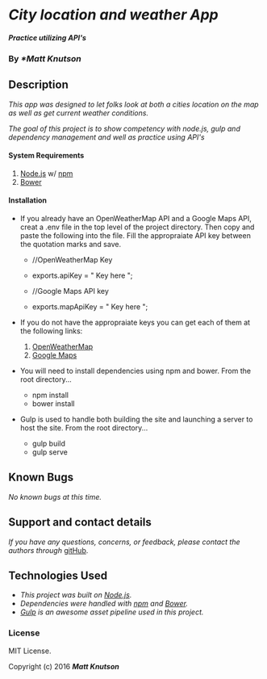 # _City location and weather App_

#### _Practice utilizing API's_

### By _**Matt Knutson*_

## Description

_This app was designed to let folks look at both a cities location on the map as well as get current weather conditions._

_The goal of this project is to show competency with node.js, gulp and dependency management and well as practice using API's_

#### System Requirements

1. [Node.js](https://nodejs.org/en/) w/ [npm](https://www.npmjs.com/)
2. [Bower](http://bower.io/)

#### Installation

* If you already have an OpenWeatherMap API and a Google Maps API, creat a .env file in the top level of the project directory.  Then copy and paste the following into the file.  Fill the appropraiate API key between the quotation marks and save.

    * //OpenWeatherMap Key
    * exports.apiKey = " Key here ";

    * //Google Maps API key
    * exports.mapApiKey = " Key here ";

* If you do not have the appropraiate keys you can get each of them at the following links:

    1. [OpenWeatherMap](http://openweathermap.org/appid)
    2. [Google Maps](https://developers.google.com/maps/documentation/javascript/)

* You will need to install dependencies using npm and bower. From the root directory...

    * npm install
    * bower install

* Gulp is used to handle both building the site and launching a server to host the site. From the root directory...

    * gulp build
    * gulp serve

## Known Bugs

_No known bugs at this time._

## Support and contact details

_If you have any questions, concerns, or feedback, please contact the authors through_ [gitHub](https://github.com/mknutgit/).

## Technologies Used

* _This project was built on [Node.js](https://nodejs.org/en/)._
* _Dependencies were handled with [npm](https://www.npmjs.com/) and [Bower](http://bower.io/)._
* _[Gulp](http://gulpjs.com/) is an awesome asset pipeline used in this project._

### License

MIT License.

Copyright (c) 2016 **_Matt Knutson_**
